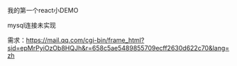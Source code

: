 我的第一个react小DEMO

mysql连接未实现

需求：https://mail.qq.com/cgi-bin/frame_html?sid=epMrPyiOzOb8HQJh&r=658c5ae5489855709ecff2630d622c70&lang=zh

